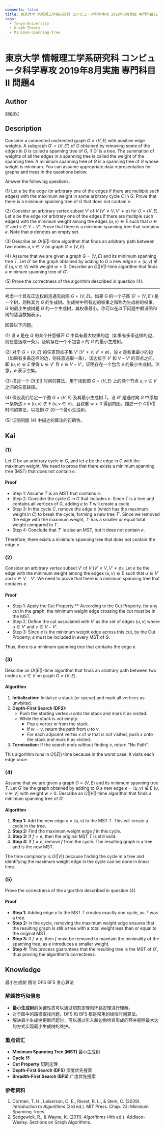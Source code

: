 ```yaml
---
comments: false
title: 東京大学 情報理工学系研究科 コンピュータ科学専攻 2019年8月実施 専門科目II 問題4
tags:
  - Tokyo-University
  - Graph-Theory
  - Minimum-Spanning-Tree
---
```

# 東京大学 情報理工学系研究科 コンピュータ科学専攻 2019年8月実施 専門科目II 問題4

## **Author**
[zephyr](https://inshi-notes.zephyr-zdz.space/)

## **Description**
Consider a connected undirected graph $G = (V, E)$ with positive edge weights. A subgraph $G' = (V, E')$ of $G$ obtained by removing some of the edges in $G$ is called a spanning tree of $G$, if $G'$ is a tree. The summation of weights of all the edges in a spanning tree is called the weight of the spanning tree. A minimum spanning tree of $G$ is a spanning tree of $G$ whose weight is minimum. You can assume appropriate data representation for graphs and trees in the questions below.

Answer the following questions.

(1) Let $e$ be the edge (or arbitrary one of the edges if there are multiple such edges) with the maximum weight in some arbitrary cycle $C$ in $G$. Prove that there is a minimum spanning tree of $G$ that does not contain $e$.

(2) Consider an arbitrary vertex subset $V'$ of $V$ ($V' \neq V, V' \neq \emptyset$) for $G = (V, E)$. Let $e$ be the edge (or arbitrary one of the edges if there are multiple such edges) with the minimum weight among the edges $(u, v) \in E$ such that $u \in V'$ and $v \in V - V'$. Prove that there is a minimum spanning tree that contains $e$. Note that $\emptyset$ denotes an empty set.

(3) Describe an $O(|E|)$-time algorithm that finds an arbitrary path between two nodes $u, v \in V$ on graph $G = (V, E)$.

(4) Assume that we are given a graph $G = (V, E)$ and its minimum spanning tree $T$. Let $G'$ be the graph obtained by adding to $G$ a new edge $e = (u, v) \not\in E$ $(u, v \in V)$ with weight $w > 0$. Describe an $O(|V|)$-time algorithm that finds a minimum spanning tree of $G'$.

(5) Prove the correctness of the algorithm described in question (4).

---

考虑一个具有正边权的连通无向图 $G = (V, E)$。如果 $G$ 的一个子图 $G' = (V, E')$ 是一个树，则称其为 $G$ 的生成树。生成树中所有边的权重之和称为生成树的权重。$G$ 的最小生成树是 $G$ 的一个生成树，其权重最小。你可以在以下问题中假设图和树的适当数据表示。

回答以下问题。

(1) 设 $e$ 是在 $G$ 的某个任意循环 $C$ 中具有最大权重的边（如果有多条这样的边，则任意选取一条）。证明存在一个不包含 $e$ 的 $G$ 的最小生成树。

(2) 对于 $G = (V, E)$ 的任意顶点子集 $V'$ ($V' \neq V, V' \neq \emptyset$)，设 $e$ 是权重最小的边（如果有多条这样的边，则任意选取一条），该边位于 $V'$ 和 $V - V'$ 的顶点之间，即 $(u, v) \in E$ 使得 $u \in V'$ 且 $v \in V - V'$。证明存在一个包含 $e$ 的最小生成树。注意，$\emptyset$ 表示空集。

(3) 描述一个 $O(|E|)$ 时间的算法，用于找到图 $G = (V, E)$ 上的两个节点 $u, v \in V$ 之间的任意路径。

(4) 假设我们给定一个图 $G = (V, E)$ 及其最小生成树 $T$。设 $G'$ 是通过向 $G$ 中添加一条新边 $e = (u, v) \not\in E$ $(u, v \in V)$，且权重 $w > 0$ 得到的图。描述一个 $O(|V|)$ 时间的算法，以找到 $G'$ 的一个最小生成树。

(5) 证明问题 (4) 中描述的算法的正确性。

## **Kai**
### (1)

Let $C$ be an arbitrary cycle in $G$, and let $e$ be the edge in $C$ with the maximum weight. We need to prove that there exists a minimum spanning tree (MST) that does not contain $e$.

#### Proof

- Step 1: Assume $T$ is an MST that contains $e$.
- Step 2: Consider the cycle $C$ in $G$ that includes $e$. Since $T$ is a tree and contains all vertices of $G$, adding $e$ to $T$ will create a cycle.
- Step 3: In the cycle $C$, remove the edge $e$ (which has the maximum weight in $C$) to break the cycle, forming a new tree $T'$. Since we removed the edge with the maximum weight, $T'$ has a smaller or equal total weight compared to $T$.
- Step 4: Conclude that $T'$ is also an MST, but it does not contain $e$.

Therefore, there exists a minimum spanning tree that does not contain the edge $e$.

### (2)

Consider an arbitrary vertex subset $V'$ of $V$ ($V' \neq V, V' \neq \emptyset$). Let $e$ be the edge with the minimum weight among the edges $(u, v) \in E$ such that $u \in V'$ and $v \in V - V'$. We need to prove that there is a minimum spanning tree that contains $e$.

#### Proof

- Step 1: Apply the Cut Property.** According to the Cut Property, for any cut in the graph, the minimum weight edge crossing the cut must be in the MST.
- Step 2: Define the cut associated with $V'$ as the set of edges $(u, v)$ where $u \in V'$ and $v \in V - V'$.
- Step 3: Since $e$ is the minimum weight edge across this cut, by the Cut Property, $e$ must be included in every MST of $G$.

Thus, there is a minimum spanning tree that contains the edge $e$.

### (3)

Describe an $O(|E|)$-time algorithm that finds an arbitrary path between two nodes $u, v \in V$ on graph $G = (V, E)$.

#### Algorithm

1. **Initialization:** Initialize a stack (or queue) and mark all vertices as unvisited.
2. **Depth-First Search (DFS):**
   - Push the starting vertex $u$ onto the stack and mark it as visited.
   - While the stack is not empty:
     - Pop a vertex $w$ from the stack.
     - If $w = v$, return the path from $u$ to $v$.
     - For each adjacent vertex $x$ of $w$ that is not visited, push $x$ onto the stack and mark it as visited.
3. **Termination:** If the search ends without finding $v$, return "No Path".

This algorithm runs in $O(|E|)$ time because in the worst case, it visits each edge once.

### (4)

Assume that we are given a graph $G = (V, E)$ and its minimum spanning tree $T$. Let $G'$ be the graph obtained by adding to $G$ a new edge $e = (u, v) \not\in E$ $(u, v \in V)$ with weight $w > 0$. Describe an $O(|V|)$-time algorithm that finds a minimum spanning tree of $G'$.

#### Algorithm

1. **Step 1:** Add the new edge $e = (u, v)$ to the MST $T$. This will create a cycle in the tree.
2. **Step 2:** Find the maximum weight edge $f$ in this cycle.
3. **Step 3:** If $f = e$, then the original MST $T$ is still valid.
4. **Step 4:** If $f \neq e$, remove $f$ from the cycle. The resulting graph is a tree and is the new MST.

The time complexity is $O(|V|)$ because finding the cycle in a tree and identifying the maximum weight edge in the cycle can be done in linear time.

### (5)

Prove the correctness of the algorithm described in question (4).

#### Proof

- **Step 1:** Adding edge $e$ to the MST $T$ creates exactly one cycle, as $T$ was a tree.
- **Step 2:** In the cycle, removing the maximum weight edge ensures that the resulting graph is still a tree with a total weight less than or equal to the original MST.
- **Step 3:** If $f \neq e$, then $f$ must be removed to maintain the minimality of the spanning tree, as $e$ introduces a smaller weight.
- **Step 4:** This process guarantees that the resulting tree is the MST of $G'$, thus proving the algorithm's correctness.

## **Knowledge**

最小生成树 图论 DFS BFS 贪心算法

### 解题技巧和信息

- **最小生成树**的关键性质可以通过切割定理和环路定理进行理解。
- 对于图中的路径查找问题，DFS 和 BFS 都是常用的线性时间算法。
- 解决最小生成树更新问题时，可以通过引入新边后检查形成的环并删除最大边的方式实现最小生成树的维护。

### 重点词汇

- **Minimum Spanning Tree (MST)** 最小生成树
- **Cycle** 环
- **Cut Property** 切割定理
- **Depth-First Search (DFS)** 深度优先搜索
- **Breadth-First Search (BFS)** 广度优先搜索

### 参考资料

1. Cormen, T. H., Leiserson, C. E., Rivest, R. L., & Stein, C. (2009). *Introduction to Algorithms* (3rd ed.). MIT Press. Chap. 23: Minimum Spanning Trees.
2. Sedgewick, R., & Wayne, K. (2011). *Algorithms* (4th ed.). Addison-Wesley. Sections on Graph Algorithms.
